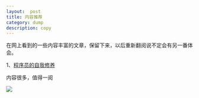 ```yaml
---
layout:  post
title: 内容推荐
category: dump
description: copy
---
```




在网上看到的一些内容丰富的文章，保留下来，以后重新翻阅说不定会有另一番体会。

1、[程序员的自我修养](https://leohxj.gitbooks.io/a-programmer-prepares/index.html)

内容很多，值得一阅

![](http://segmentfault.com/img/bV9nkT)